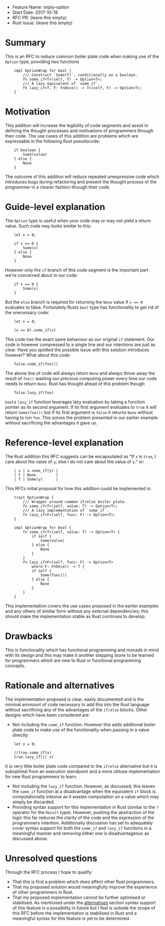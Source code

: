 - Feature Name: imply-option
- Start Date: 2017-10-18
- RFC PR: (leave this empty)
- Rust Issue: (leave this empty)

# Summary
[summary]: #summary

This is an RFC to reduce common boiler plate code when making use of the `Option` type, providing two functions
```
    impl OptionWrap for bool {
        /// Construct `Some(T)`, conditionally on a boolean.
        fn some_if<T>(self, T) -> Option<T>;
        /// A lazy equivalent of `some_if`.
        fn lazy_if<T, F: FnOnce() -> T>(self, F) -> Option<T>;
    }
```

# Motivation
[motivation]: #motivation

This addition will increase the legibility of code segments and assist in defining the thought processes and motivations of programmers through their code. The use cases of this addition are problems which are expressable in the following Rust pseudocode:
```
    if boolean {
        Some(value)
    } else {
        None
    }
```
The outcome of this addition will reduce repeated unexpressive code which introduces bugs during refactoring and present the thought process of the programmer in a clearer fashion through their code.

# Guide-level explanation
[guide-level-explanation]: #guide-level-explanation

The `Option` type is useful when your code may or may not yield a return value.
Such code may looks similar to this:
```
    let x = 0;
    
    if x == 0 {
        Some(x)
    } else {
        None
    }
```
However only the `if` branch of this code segment is the important part we're concerned about in our code:
```
    if x == 0 {
        Some(x)
    }
```
But the `else` branch is required for returning the `None` value if `x == 0` evaluates to false.
Fortunately Rusts `bool` type has functionality to get rid of the unecessary code:
```
    let x = 0;
    
    (x == 0).some_if(x)
```
This code has the exact same behaviour as our original `if` statement. Our code is however compressed to a single line and our intentions are just as clear.
Have you spotted the possible issue with this solution introduces however? What about this code:
```
    false.some_if(foo())
```
The above line of code will always return `None` and always throw away the result of `foo()` wasting our precious computing power every time our code needs to return `None`.
Rust has thought ahead of this problem though:
```
    false.lazy_if(foo)
```
`bool`s `lazy_if` function leverages lazy evaluation by taking a function pointer as its second argument. If its first argument evaluates to `true` it will return `Some(foo())` but if its first argument is `false` it returns `None` without having to run `foo`. This solves the problem presented in our earlier example without sacrificing the advantages it gave us.

# Reference-level explanation
[reference-level-explanation]: #reference-level-explanation

The Rust addition this RFC suggests can be encapsulated as "If `x` is `true`, I care about the value of `y`; else I do not care about the value of `y`." or:
```
    | x | x.some_if(y) |
    | F | None         |
    | T | Some(y)      |
```
This RFCs initial proposal for how this addition could be implemented is:
```
    trait OptionWrap {
        /// Wrapper around common if/else boiler plate.
        fn some_if<T>(self, value: T) -> Option<T>;
        /// A lazy implementation of `some_if`.
        fn lazy_if<F>(self, func: F) -> Option<T>;
    }
    
    impl OptionWrap for bool {
        fn some_if<T>(self, value: T) -> Option<T> {
            if self {
                Some(value)
            } else {
                None
            }
        }
        fn lazy_if<F>(self, func: F) -> Option<T>
            where F: FnOnce() -> T {
            if self {
                Some(func())
            } else {
                None
            }
        }
    }
```
This implementation covers the use cases proposed in the earlier examples and any others of similar form without any external dependencies; this should make the implementation stable as Rust continues to develop.

# Drawbacks
[drawbacks]: #drawbacks

This is functionality which has functional programming and monads in mind with its design and this may make it another stepping stone to be learned for programmers which are new to Rust or functional programming concepts.

# Rationale and alternatives
[alternatives]: #alternatives

The implementation proposed is clear, easily documented and is the minimal ammount of code necessary to add this into the Rust language without sacrificing any of the advantages of the `if/else` blocks.
Other designs which have been considered are:
- Not including the `some_if` function. However this adds additional boiler plate code to make use of the functionality when passing in a value directly:
```
    let x = 0;
    
    //true.some_if(x)
    true.lazy_if(|| x)
```
It is very little boiler plate code compared to the `if/else` alternative but it is suboptimal from an execution standpoint and a more obtuse implementation for new Rust programmers to learn.
- Not including the `lazy_if` function. However, as discussed, this leaves the `some_if` function at a disadvantage when the equivalent `if` block is computationally intesive as it wastes computation on a value which may simply be discarded.
- Providing syntax support for this implementation in Rust (similar to the `?` operator for the `Result` type). However, pushing the abstraction of the logic this far reduces the clarity of the code and the expression of the programmers intention. Additionally discussion has yet to adequately cover syntax support for both the `some_if` and `lazy_if` functions in a meaningful manner and removing either one is disadvantageous as discussed above.

# Unresolved questions
[unresolved]: #unresolved-questions

Through the RFC process I hope to qualify:
- That this is first a problem which does affect other Rust programmers.
- That my proposed solution would meaningfully improve the experience of other programmers in Rust.
- That my proposed implementation cannot be further optimised or stabilised.
As mentioned under the [alternatives] section syntax support of this feature is a possibility in future but I feel is outside the scope of this RFC before the implementation is stabilised in Rust and a meaningful syntax for this feature is yet to be determined.
